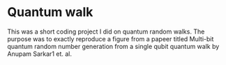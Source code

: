# Quantum walk

This was a short coding project I did on quantum random walks. The purpose was to exactly reproduce a figure from a papeer titled Multi-bit quantum random number generation from a single qubit quantum walk by Anupam Sarkar1 et. al. 
